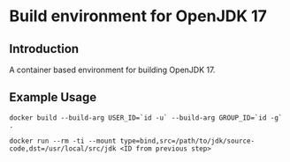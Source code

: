 # Build environment for OpenJDK 17


## Introduction
A container based environment for building OpenJDK 17.


## Example Usage
```
docker build --build-arg USER_ID=`id -u` --build-arg GROUP_ID=`id -g` .

docker run --rm -ti --mount type=bind,src=/path/to/jdk/source-code,dst=/usr/local/src/jdk <ID from previous step>
```
